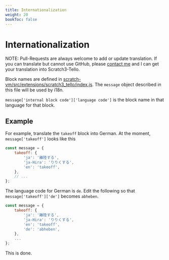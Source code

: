 ```yaml
---
title: Internationalization
weight: 20
bookToc: false
---
```


# Internationalization

NOTE: Pull-Requests are always welcome to add or update translation. If you can translate but cannot use GitHub, please [contact me](../../contact/) and I can get your translation into Scratch3-Tello.

Block names are defined in [scratch-vm/src/extensions/scratch3_tello/index.js](https://github.com/kebhr/scratch3-tello/blob/master/scratch-vm/src/extensions/scratch3_tello/index.js). The `message` object described in this file will be used by i18n.

`message['internal block code']['language code']` is the block name in that language for that block.

## Example
For example, translate the `takeoff` block into German. At the moment, `message['takeoff']` looks like this

```javascript
const message = {
    takeoff: {
        'ja': '離陸する',
        'ja-Hira': 'りりくする',
        'en': 'takeoff',
    },
    // ...
};
```

The language code for German is `de`. Edit the following so that `message['takeoff']['de']` becomes `abheben`.

```javascript
const message = {
    takeoff: {
        'ja': '離陸する',
        'ja-Hira': 'りりくする',
        'en': 'takeoff',
        'de': 'abheben',
    },
    ...
};
```

This is done.